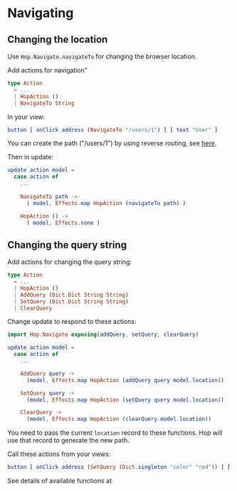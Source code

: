 # Navigating

## Changing the location

Use `Hop.Navigate.navigateTo` for changing the browser location.

Add actions for navigation"

```elm
type Action
  = ...
  | HopAction ()
  | NavigateTo String
```

In your view:

```elm
button [ onClick address (NavigateTo "/users/1") ] [ text "User" ]
```

You can create the path ("/users/1") by using reverse routing, see [here](https://github.com/sporto/hop/blob/master/docs/building-routes.md#reverse-routing). 

Then in update:

```elm
update action model =
  case action of
    ...
    
    NavigateTo path ->
      ( model, Effects.map HopAction (navigateTo path) )

    HopAction () ->
      ( model, Effects.none )
```

## Changing the query string

Add actions for changing the query string:

```elm
type Action
  = ...
  | HopAction ()
  | AddQuery (Dict.Dict String String)
  | SetQuery (Dict.Dict String String)
  | ClearQuery
```

Change update to respond to these actions:

```elm
import Hop.Navigate exposing(addQuery, setQuery, clearQuery)

update action model =
  case action of
    ...

    AddQuery query ->
      (model, Effects.map HopAction (addQuery query model.location))

    SetQuery query ->
      (model, Effects.map HopAction (setQuery query model.location))

    ClearQuery ->
      (model, Effects.map HopAction (clearQuery model.location))
```

You need to pass the current `location` record to these functions. Hop will use that record to generate the new path.

Call these actions from your views:

```elm
button [ onClick address (SetQuery (Dict.singleton "color" "red")) ] [ text "Set query" ]
```

See details of available functions at <TODO>
